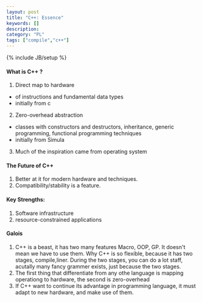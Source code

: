 ```yaml
--- 
layout: post 
title: "C++: Essence" 
keywords: [] 
description: 
category: "PL"
tags: ["compile","c++"] 
--- 
```

{% include JB/setup %}


#### What is C++ ?
1. Direct map to hardware
- of instructions and fundamental data types
- initially from c
2. Zero-overhead abstraction
- classes with constructors and destructors, inheritance, generic programming,
  functional programming techniques
- initially from Simula

3. Much of the inspiration came from operating system

#### The Future of C++
1. Better at it for modern hardware and techniques.
2. Compatibility/stability is a feature. 


#### Key Strengths:
1. Software infrastructure
2. resource-constrained applications


#### Galois
1. C++ is a beast, it has two many features Macro, OOP, GP. It doesn't mean we
   have to use them. Why C++ is so flexible, because it has two stages,
   compile,liner. During the two stages, you can do a lot staff, acutally many
   fancy grammer exists, just because the two stages.
2. The first thing that differentiate from any othe language is mapping
   operationg to hardware, the second is zero-overhead
3. If C++ want to continue its advantage in programming language, it must adapt
   to new hardware, and make use of them. 


